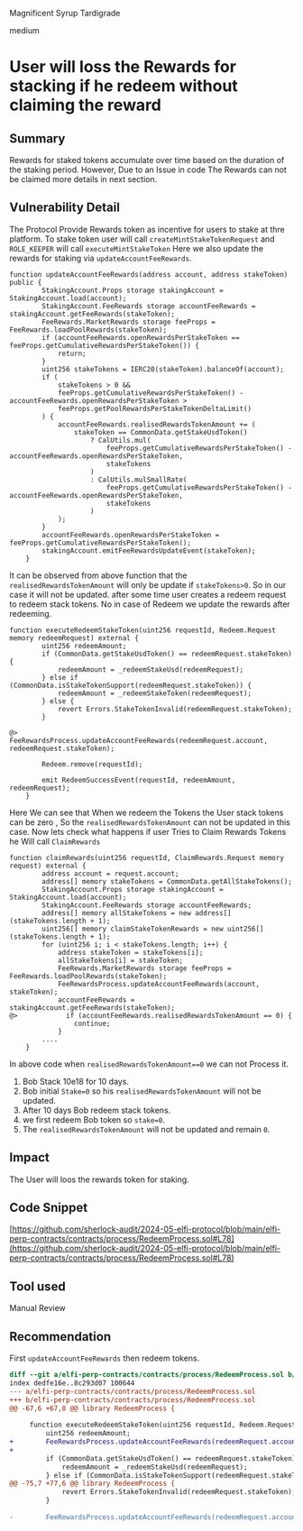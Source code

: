 Magnificent Syrup Tardigrade

medium

# User will loss the Rewards for stacking  if he redeem without claiming the reward

## Summary
Rewards for staked tokens accumulate over time based on the duration of the staking period. However, Due to an Issue in code The Rewards can not be claimed more details in next section.

## Vulnerability Detail
The Protocol Provide Rewards token as incentive for users to stake at thre platform. To stake token user will call `createMintStakeTokenRequest` and `ROLE_KEEPER` will call `executeMintStakeToken` Here we also update the rewards for staking via `updateAccountFeeRewards`. 
```solidity
function updateAccountFeeRewards(address account, address stakeToken) public {
        StakingAccount.Props storage stakingAccount = StakingAccount.load(account);
        StakingAccount.FeeRewards storage accountFeeRewards = stakingAccount.getFeeRewards(stakeToken);
        FeeRewards.MarketRewards storage feeProps = FeeRewards.loadPoolRewards(stakeToken);
        if (accountFeeRewards.openRewardsPerStakeToken == feeProps.getCumulativeRewardsPerStakeToken()) {
            return;
        }
        uint256 stakeTokens = IERC20(stakeToken).balanceOf(account);
        if (
            stakeTokens > 0 &&
            feeProps.getCumulativeRewardsPerStakeToken() - accountFeeRewards.openRewardsPerStakeToken >
            feeProps.getPoolRewardsPerStakeTokenDeltaLimit()
        ) {
            accountFeeRewards.realisedRewardsTokenAmount += (
                stakeToken == CommonData.getStakeUsdToken()
                    ? CalUtils.mul(
                        feeProps.getCumulativeRewardsPerStakeToken() - accountFeeRewards.openRewardsPerStakeToken,
                        stakeTokens
                    )
                    : CalUtils.mulSmallRate(
                        feeProps.getCumulativeRewardsPerStakeToken() - accountFeeRewards.openRewardsPerStakeToken,
                        stakeTokens
                    )
            );
        }
        accountFeeRewards.openRewardsPerStakeToken = feeProps.getCumulativeRewardsPerStakeToken();
        stakingAccount.emitFeeRewardsUpdateEvent(stakeToken);
    }
```
It can be observed from above function that the `realisedRewardsTokenAmount` will only be update if `stakeTokens>0`. So in our case it will not be updated. after some time user creates a redeem request to redeem stack tokens. No in case of Redeem we update the rewards after redeeming.
```solidity
function executeRedeemStakeToken(uint256 requestId, Redeem.Request memory redeemRequest) external {
        uint256 redeemAmount;
        if (CommonData.getStakeUsdToken() == redeemRequest.stakeToken) {
            redeemAmount = _redeemStakeUsd(redeemRequest);
        } else if (CommonData.isStakeTokenSupport(redeemRequest.stakeToken)) {
            redeemAmount = _redeemStakeToken(redeemRequest);
        } else {
            revert Errors.StakeTokenInvalid(redeemRequest.stakeToken);
        }

@>      FeeRewardsProcess.updateAccountFeeRewards(redeemRequest.account, redeemRequest.stakeToken);

        Redeem.remove(requestId);

        emit RedeemSuccessEvent(requestId, redeemAmount, redeemRequest);
    }
```
Here We can see that When we redeem the Tokens the User stack tokens can be zero , So the `realisedRewardsTokenAmount` can not be updated in this case.
Now lets check what happens if user Tries to Claim Rewards Tokens he Will call `ClaimRewards`
```solidity
function claimRewards(uint256 requestId, ClaimRewards.Request memory request) external {
        address account = request.account;
        address[] memory stakeTokens = CommonData.getAllStakeTokens();
        StakingAccount.Props storage stakingAccount = StakingAccount.load(account);
        StakingAccount.FeeRewards storage accountFeeRewards;
        address[] memory allStakeTokens = new address[](stakeTokens.length + 1);
        uint256[] memory claimStakeTokenRewards = new uint256[](stakeTokens.length + 1);
        for (uint256 i; i < stakeTokens.length; i++) {
            address stakeToken = stakeTokens[i];
            allStakeTokens[i] = stakeToken;
            FeeRewards.MarketRewards storage feeProps = FeeRewards.loadPoolRewards(stakeToken);
            FeeRewardsProcess.updateAccountFeeRewards(account, stakeToken);
            accountFeeRewards = stakingAccount.getFeeRewards(stakeToken);
@>            if (accountFeeRewards.realisedRewardsTokenAmount == 0) {
                continue;
            }
        ....
    }
```
In above code when `realisedRewardsTokenAmount==0` we can not Process it. 

1. Bob Stack 10e18 for 10 days.
2. Bob initial `Stake=0` so his `realisedRewardsTokenAmount` will not be updated.
3. After 10 days Bob redeem stack tokens.
4. we first redeem Bob token so `stake=0`.
5. The `realisedRewardsTokenAmount` will not be updated and remain `0`.

## Impact
The User will loos the rewards token for staking.

## Code Snippet
[https://github.com/sherlock-audit/2024-05-elfi-protocol/blob/main/elfi-perp-contracts/contracts/process/RedeemProcess.sol#L78](https://github.com/sherlock-audit/2024-05-elfi-protocol/blob/main/elfi-perp-contracts/contracts/process/RedeemProcess.sol#L78)
## Tool used

Manual Review

## Recommendation
First `updateAccountFeeRewards` then redeem tokens.
```diff
diff --git a/elfi-perp-contracts/contracts/process/RedeemProcess.sol b/elfi-perp-contracts/contracts/process/RedeemProcess.sol
index dedfe16e..8c293d07 100644
--- a/elfi-perp-contracts/contracts/process/RedeemProcess.sol
+++ b/elfi-perp-contracts/contracts/process/RedeemProcess.sol
@@ -67,6 +67,8 @@ library RedeemProcess {
 
     function executeRedeemStakeToken(uint256 requestId, Redeem.Request memory redeemRequest) external {
         uint256 redeemAmount;
+        FeeRewardsProcess.updateAccountFeeRewards(redeemRequest.account, redeemRequest.stakeToken);
+
         if (CommonData.getStakeUsdToken() == redeemRequest.stakeToken) {
             redeemAmount = _redeemStakeUsd(redeemRequest);
         } else if (CommonData.isStakeTokenSupport(redeemRequest.stakeToken)) {
@@ -75,7 +77,6 @@ library RedeemProcess {
             revert Errors.StakeTokenInvalid(redeemRequest.stakeToken);
         }
 
-        FeeRewardsProcess.updateAccountFeeRewards(redeemRequest.account, redeemRequest.stakeToken);
```
